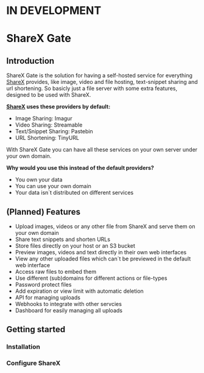 # IN DEVELOPMENT
# ShareX Gate

## Introduction

ShareX Gate is the solution for having a self-hosted service for everything [ShareX](https://getsharex.com/) provides, like image, video and file hosting, text-snippet sharing and url shortening.
So basicly just a file server with some extra features, designed to be used with ShareX.

**[ShareX](https://getsharex.com/) uses these providers by default:**
- Image Sharing: Imagur
- Video Sharing: Streamable
- Text/Snippet Sharing: Pastebin
- URL Shortening: TinyURL

With ShareX Gate you can have all these services on your own server under your own domain.

**Why would you use this instead of the default providers?**
- You own your data
- You can use your own domain
- Your data isn´t distributed on different services

## (Planned) Features

- Upload images, videos or any other file from ShareX and serve them on your own domain
- Share text snippets and shorten URLs
- Store files directly on your host or an S3 bucket
- Preview images, videos and text directly in their own web interfaces
- View any other uploaded files which can´t be previewed in the default web interface
- Access raw files to embed them
- Use different (sub)domains for different actions or file-types
- Password protect files
- Add expiration or view limit with automatic deletion
- API for managing uploads
- Webhooks to integrate with other servcies
- Dashboard for easily managing all uploads

## Getting started

### Installation

### Configure ShareX